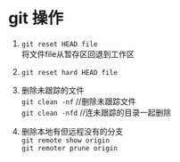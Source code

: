 # git 操作

1. `git reset HEAD file`  
    将文件file从暂存区回退到工作区  
    
2. `git reset hard HEAD file`

3. 删除未跟踪的文件  
    `git clean -nf`   //删除未跟踪文件  
    `git clean -nfd`  //连未跟踪的目录一起删除
    
4. 删除本地有但远程没有的分支  
    `git remote show origin`  
    `git remoter prune origin`